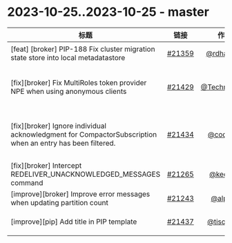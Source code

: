 # 2023-10-25..2023-10-25 - master
| 标题 | 链接 | 作者 | 标签 |
| - | :--: | :--: | - |
| [feat] [broker] PIP-188 Fix cluster migration state store into local metadatastore  | [#21359](https://github.com/apache/pulsar/pull/21359) | [@rdhabalia](https://github.com/rdhabalia) | `component/broker` `doc-not-needed` `ready-to-test`  | 
| [fix][broker] Fix MultiRoles token provider NPE when using anonymous clients | [#21429](https://github.com/apache/pulsar/pull/21429) | [@Technoboy-](https://github.com/Technoboy-) | `doc-not-needed` `ready-to-test` `release/2.11.3` `release/2.10.6` `release/3.1.2` `release:3.0.3`  | 
| [fix][broker] Ignore individual acknowledgment for CompactorSubscription when an entry has been filtered. | [#21434](https://github.com/apache/pulsar/pull/21434) | [@coderzc](https://github.com/coderzc) | `type/bug` `component/broker` `doc-not-needed` `release/3.0.2` `release/2.11.3` `release/2.10.6` `release/3.1.2`  | 
| [fix][broker] Intercept REDELIVER_UNACKNOWLEDGED_MESSAGES command | [#21265](https://github.com/apache/pulsar/pull/21265) | [@kecona](https://github.com/kecona) | `doc-not-needed` `ready-to-test`  | 
| [improve][broker] Improve error messages when updating partition count | [#21243](https://github.com/apache/pulsar/pull/21243) | [@alpreu](https://github.com/alpreu) | `doc-not-needed` `ready-to-test`  | 
| [improve][pip] Add title in PIP template | [#21437](https://github.com/apache/pulsar/pull/21437) | [@tisonkun](https://github.com/tisonkun) | `PIP` `doc-not-needed` `ready-to-test`  | 
